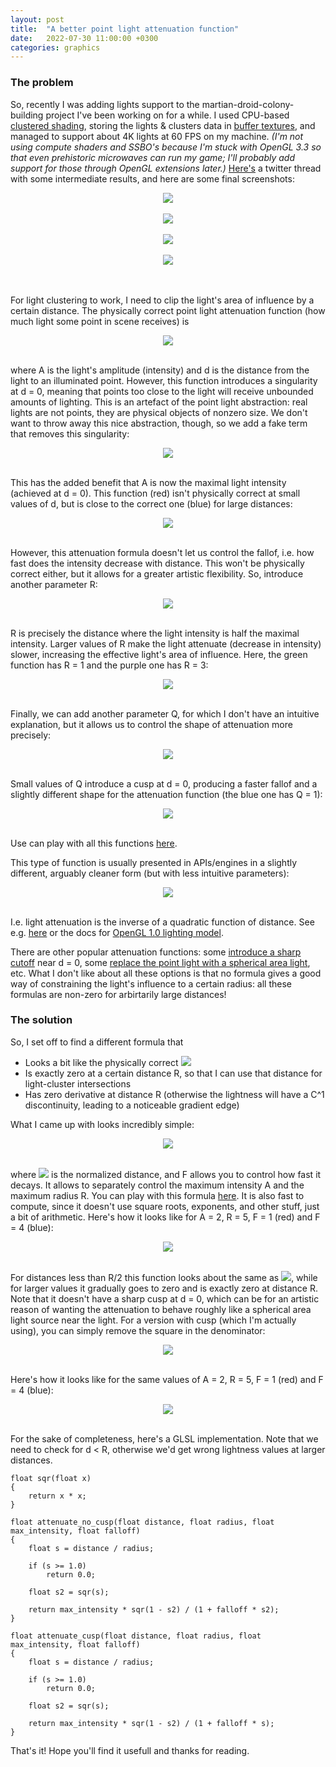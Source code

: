 ```yaml
---
layout: post
title:  "A better point light attenuation function"
date:   2022-07-30 11:00:00 +0300
categories: graphics
---
```


### The problem

So, recently I was adding lights support to the martian-droid-colony-building project I've been working on for a while. I used CPU-based [clustered shading](https://www.aortiz.me/2018/12/21/CG.html), storing the lights & clusters data in [buffer textures](https://www.khronos.org/opengl/wiki/Buffer_Texture), and managed to support about 4K lights at 60 FPS on my machine. *(I'm not using compute shaders and SSBO's because I'm stuck with OpenGL 3.3 so that even prehistoric microwaves can run my game; I'll probably add support for those through OpenGL extensions later.)* [Here's](https://twitter.com/lisyarus/status/1552566798649802753?s=20&t=yo_3FRluSchtarf5SwKc5g) a twitter thread with some intermediate results, and here are some final screenshots:

<center><img src="{{site.url}}/blog/media/light/many.png"></center><br/>
<center><img src="{{site.url}}/blog/media/light/spot.png"></center><br/>
<center><img src="{{site.url}}/blog/media/light/iron.png"></center><br/>
<center><img src="{{site.url}}/blog/media/light/copper.png"></center><br/>
<br/>

For light clustering to work, I need to clip the light's area of influence by a certain distance. The physically correct point light attenuation function (how much light some point in scene receives) is

<center><img src="https://latex.codecogs.com/png.latex?%5Cdpi%7B120%7D%20%5Clarge%20%5Cfrac%7BA%7D%7Bd%5E2%7D"></center><br/>

where A is the light's amplitude (intensity) and d is the distance from the light to an illuminated point. However, this function introduces a singularity at d = 0, meaning that points too close to the light will receive unbounded amounts of lighting. This is an artefact of the point light abstraction: real lights are not points, they are physical objects of nonzero size. We don't want to throw away this nice abstraction, though, so we add a fake term that removes this singularity:

<center><img src="https://latex.codecogs.com/png.latex?%5Cdpi%7B120%7D%20%5Clarge%20%5Cfrac%7BA%7D%7B1&plus;d%5E2%7D"></center><br/>

This has the added benefit that A is now the maximal light intensity (achieved at d = 0). This function (red) isn't physically correct at small values of d, but is close to the correct one (blue) for large distances:

<center><img src="{{site.url}}/blog/media/light/plot1.png"></center><br/>

However, this attenuation formula doesn't let us control the fallof, i.e. how fast does the intensity decrease with distance. This won't be physically correct either, but it allows for a greater artistic flexibility. So, introduce another parameter R:

<center><img src="https://latex.codecogs.com/png.latex?%5Cdpi%7B120%7D%20%5Clarge%20%5Cfrac%7BA%7D%7B1&plus;%28%5Cfrac%7Bd%7D%7BR%7D%29%5E2%7D"></center><br/>

R is precisely the distance where the light intensity is half the maximal intensity. Larger values of R make the light attenuate (decrease in intensity) slower, increasing the effective light's area of influence. Here, the green function has R = 1 and the purple one has R = 3:

<center><img src="{{site.url}}/blog/media/light/plot2.png"></center><br/>

Finally, we can add another parameter Q, for which I don't have an intuitive explanation, but it allows us to control the shape of attenuation more precisely:

<center><img src="https://latex.codecogs.com/png.latex?%5Cdpi%7B120%7D%20%5Clarge%20%5Cfrac%7BA%7D%7B1&plus;%5Cfrac%7Bd%7D%7BQ%7D&plus;%28%5Cfrac%7Bd%7D%7BR%7D%29%5E2%7D"></center><br/>

Small values of Q introduce a cusp at d = 0, producing a faster fallof and a slightly different shape for the attenuation function (the blue one has Q = 1):

<center><img src="{{site.url}}/blog/media/light/plot3.png"></center><br/>

Use can play with all this functions [here](https://www.desmos.com/calculator/3si5gqopde).

This type of function is usually presented in APIs/engines in a slightly different, arguably cleaner form (but with less intuitive parameters):

<center><img src="https://latex.codecogs.com/png.latex?%5Cdpi%7B120%7D%20%5Clarge%20%5Cfrac%7B1%7D%7BC_0%20&plus;%20C_1%20d%20&plus;%20C_2%20d%5E2%7D"></center><br/>

I.e. light attenuation is the inverse of a quadratic function of distance. See e.g. [here](http://learnwebgl.brown37.net/09_lights/lights_attenuation.html) or the docs for [OpenGL 1.0 lighting model](https://registry.khronos.org/OpenGL-Refpages/es1.1/xhtml/glLight.xml).

There are other popular attenuation functions: some [introduce a sharp cutoff](https://geom.io/bakery/wiki/index.php?title=Point_Light_Attenuation) near d = 0, some [replace the point light with a spherical area light](http://www.cemyuksel.com/research/pointlightattenuation), etc. What I don't like about all these options is that no formula gives a good way of constraining the light's influence to a certain radius: all these formulas are non-zero for arbirtarily large distances!

### The solution

So, I set off to find a different formula that

* Looks a bit like the physically correct <img src="https://latex.codecogs.com/png.latex?%5Cdpi%7B120%7D%20%5Clarge%20%5Cfrac%7B1%7D%7Bd%5E2%7D">
* Is exactly zero at a certain distance R, so that I can use that distance for light-cluster intersections
* Has zero derivative at distance R (otherwise the lightness will have a C^1 discontinuity, leading to a noticeable gradient edge)

What I came up with looks incredibly simple:

<center><img src="https://latex.codecogs.com/png.latex?%5Cdpi%7B120%7D%20%5Clarge%20A%5Cfrac%7B%281-s%5E2%29%5E2%7D%7B1&plus;Fs%5E2%7D"></center><br/>

where <img src="https://latex.codecogs.com/png.latex?%5Cdpi%7B120%7D%20%5Clarge%20s%3D%5Cfrac%7Bd%7D%7BR%7D"> is the normalized distance, and F allows you to control how fast it decays. It allows to separately control the maximum intensity A and the maximum radius R. You can play with this formula [here](https://www.desmos.com/calculator/5eaerimi8q). It is also fast to compute, since it doesn't use square roots, exponents, and other stuff, just a bit of arithmetic. Here's how it looks like for A = 2, R = 5, F = 1 (red) and F = 4 (blue):

<center><img src="{{site.url}}/blog/media/light/plot4.png"></center><br/>

For distances less than R/2 this function looks about the same as <img src="https://latex.codecogs.com/png.latex?%5Cdpi%7B120%7D%20%5Clarge%20%5Cfrac%7BA%7D%7B1&plus;4%28%5Cfrac%7Bd%7D%7BR%7D%29%5E2%7D">, while for larger values it gradually goes to zero and is exactly zero at distance R. Note that it doesn't have a sharp cusp at d = 0, which can be for an artistic reason of wanting the attenuation to behave roughly like a spherical area light source near the light. For a version with cusp (which I'm actually using), you can simply remove the square in the denominator:

<center><img src="https://latex.codecogs.com/png.latex?%5Cdpi%7B120%7D%20%5Clarge%20A%5Cfrac%7B%281-s%5E2%29%5E2%7D%7B1&plus;Fs%7D"></center><br/>

Here's how it looks like for the same values of A = 2, R = 5, F = 1 (red) and F = 4 (blue):

<center><img src="{{site.url}}/blog/media/light/plot5.png"></center><br/>

For the sake of completeness, here's a GLSL implementation. Note that we need to check for d < R, otherwise we'd get wrong lightness values at larger distances.

```
float sqr(float x)
{
	return x * x;
}

float attenuate_no_cusp(float distance, float radius, float max_intensity, float falloff)
{
	float s = distance / radius;

	if (s >= 1.0)
		return 0.0;

	float s2 = sqr(s);

	return max_intensity * sqr(1 - s2) / (1 + falloff * s2);
}

float attenuate_cusp(float distance, float radius, float max_intensity, float falloff)
{
	float s = distance / radius;

	if (s >= 1.0)
		return 0.0;

	float s2 = sqr(s);

	return max_intensity * sqr(1 - s2) / (1 + falloff * s);
}
```

That's it! Hope you'll find it usefull and thanks for reading.